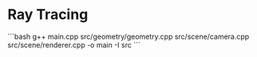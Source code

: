 # Ray Tracing

´´´bash
g++ main.cpp src/geometry/geometry.cpp src/scene/camera.cpp src/scene/renderer.cpp -o main -I src
´´´